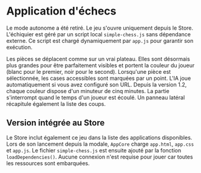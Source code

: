 # Application d'échecs

Le mode autonome a été retiré. Le jeu s'ouvre uniquement depuis le Store. L'échiquier est géré par un script local `simple-chess.js` sans dépendance externe. Ce script est chargé dynamiquement par `app.js` pour garantir son exécution.

Les pièces se déplacent comme sur un vrai plateau. Elles sont désormais plus grandes pour être parfaitement visibles et portent la couleur du joueur (blanc pour le premier, noir pour le second). Lorsqu'une pièce est sélectionnée, les cases accessibles sont marquées par un point. L'IA joue automatiquement si vous avez configuré son URL.
Depuis la version 1.2, chaque couleur dispose d'un minuteur de cinq minutes. La partie s'interrompt quand le temps d'un joueur est écoulé. Un panneau latéral récapitule également la liste des coups.

## Version intégrée au Store

Le Store inclut également ce jeu dans la liste des applications disponibles. Lors de son lancement depuis la modale, `AppCore` charge `app.html`, `app.css` et `app.js`. Le fichier `simple-chess.js` est ensuite ajouté par la fonction `loadDependencies()`. Aucune connexion n'est requise pour jouer car toutes les ressources sont embarquées.

